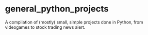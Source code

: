 # general_python_projects
A compilation of (mostly) small, simple projects done in Python, from videogames to stock trading news alert.
